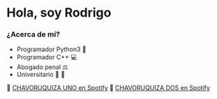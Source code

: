 # Hola, soy Rodrigo

### ¿Acerca de mí?

- Programador Python3 :snake:
- Programador C++ :computer:
- Abogado penal :balance_scale:
- Universitario :hamster: :paw_prints:

🎵 [CHAVORUQUIZA UNO en Spotify](https://open.spotify.com/playlist/7v316mefafnAwjOURpFM44?si=2814dfe0097840ff)
🎵 [CHAVORUQUIZA DOS en Spotify](https://open.spotify.com/playlist/5BT4SsUd1y2Qwl8W3mMUGw?si=03f1b70a8eba45f1)
